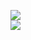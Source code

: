 [![](https://img.shields.io/badge/Made%20With-Github%20Spray-lightgrey.svg?style=for-the-badge&logo=github)](https://github.com/Annihil/github-spray#15856)  
[![](https://i.imgur.com/2DrTn0Z.gif)](https://github.com/Annihil/github-spray)